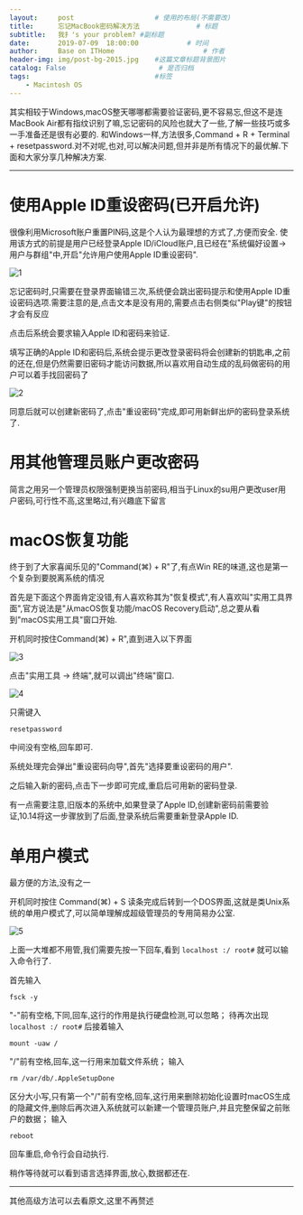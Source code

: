 ```yaml
---
layout:     post                    # 使用的布局(不需要改)
title:      忘记MacBook密码解决方法              # 标题
subtitle:   我扌's your problem? #副标题
date:       2019-07-09  18:00:00            # 时间
author:     Base on ITHome                      # 作者
header-img: img/post-bg-2015.jpg    #这篇文章标题背景图片
catalog: False                       # 是否归档
tags:                               #标签
    - Macintosh OS
---
```

其实相较于Windows,macOS整天哪哪都需要验证密码,更不容易忘,但这不是连MacBook Air都有指纹识别了嘛,忘记密码的风险也就大了一些,了解一些技巧或多一手准备还是很有必要的.
和Windows一样,方法很多,Command + R + Terminal + resetpassword.对不对呢,也对,可以解决问题,但并非是所有情况下的最优解.下面和大家分享几种解决方案.

----

# 使用Apple ID重设密码(已开启允许)
很像利用Microsoft账户重置PIN码,这是个人认为最理想的方式了,方便而安全.
使用该方式的前提是用户已经登录Apple ID/iCloud账户,且已经在"系统偏好设置→用户与群组"中,开启"允许用户使用Apple ID重设密码".

![1](https://raw.githubusercontent.com/zhangyiming748/zhangyiming748.github.io/master/img/macOSpasswd/1.png)

忘记密码时,只需要在登录界面输错三次,系统便会跳出密码提示和使用Apple ID重设密码选项.需要注意的是,点击文本是没有用的,需要点击右侧类似"Play键"的按钮才会有反应

点击后系统会要求输入Apple ID和密码来验证.

填写正确的Apple ID和密码后,系统会提示更改登录密码将会创建新的钥匙串,之前的还在,但是仍然需要旧密码才能访问数据,所以喜欢用自动生成的乱码做密码的用户可以着手找回密码了

![2](https://raw.githubusercontent.com/zhangyiming748/zhangyiming748.github.io/master/img/macOSpasswd/2.png)

同意后就可以创建新密码了,点击"重设密码"完成,即可用新鲜出炉的密码登录系统了.

# 用其他管理员账户更改密码

简言之用另一个管理员权限强制更换当前密码,相当于Linux的su用户更改user用户密码,可行性不高,这里略过,有兴趣底下留言

# macOS恢复功能

终于到了大家喜闻乐见的"Command(⌘) + R"了,有点Win RE的味道,这也是第一个复杂到要脱离系统的情况

首先是下面这个界面肯定没错,有人喜欢称其为"恢复模式",有人喜欢叫"实用工具界面",官方说法是"从macOS恢复功能/macOS Recovery启动",总之要从看到"macOS实用工具"窗口开始.

开机同时按住Command(⌘) + R",直到进入以下界面

![3](https://raw.githubusercontent.com/zhangyiming748/zhangyiming748.github.io/master/img/macOSpasswd/3.png)

点击"实用工具 → 终端",就可以调出"终端"窗口.

![4](https://raw.githubusercontent.com/zhangyiming748/zhangyiming748.github.io/master/img/macOSpasswd/4.png)

只需键入

`resetpassword`

中间没有空格,回车即可.

系统处理完会弹出"重设密码向导",首先"选择要重设密码的用户".

之后输入新的密码,点击下一步即可完成,重启后可用新的密码登录.

有一点需要注意,旧版本的系统中,如果登录了Apple ID,创建新密码前需要验证,10.14将这一步骤放到了后面,登录系统后需要重新登录Apple ID.

# 单用户模式

最方便的方法,没有之一

开机同时按住
Command(⌘) + S
读条完成后转到一个DOS界面,这就是类Unix系统的单用户模式了,可以简单理解成超级管理员的专用简易办公室.

![5](https://raw.githubusercontent.com/zhangyiming748/zhangyiming748.github.io/master/img/macOSpasswd/5.png)

上面一大堆都不用管,我们需要先按一下回车,看到
`localhost :/ root#`
就可以输入命令行了.


首先输入

`fsck -y`

"-"前有空格,下同,回车,这行的作用是执行硬盘检测,可以忽略；
待再次出现
`localhost :/ root#`
后接着输入

`mount -uaw /`

"/"前有空格,回车,这一行用来加载文件系统；
输入

`rm /var/db/.AppleSetupDone`

区分大小写,只有第一个"/"前有空格,回车,这行用来删除初始化设置时macOS生成的隐藏文件,删除后再次进入系统就可以新建一个管理员账户,并且完整保留之前账户的数据；
输入

`reboot`

回车重启,命令行会自动执行.

稍作等待就可以看到语言选择界面,放心,数据都还在.

----

其他高级方法可以去看原文,这里不再赘述
